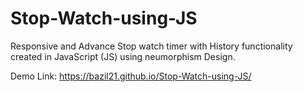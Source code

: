# Stop-Watch-using-JS

Responsive and Advance Stop watch timer with History
functionality created in JavaScript (JS) using neumorphism Design.


Demo Link:
https://bazil21.github.io/Stop-Watch-using-JS/
